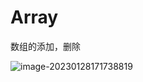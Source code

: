# Array

数组的添加，删除

![image-20230128171738819](C:\Users\35392\AppData\Roaming\Typora\typora-user-images\image-20230128171738819.png)

